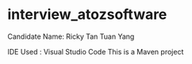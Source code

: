 # interview_atozsoftware
Candidate Name: Ricky Tan Tuan Yang

IDE Used : Visual Studio Code
This is a Maven project
